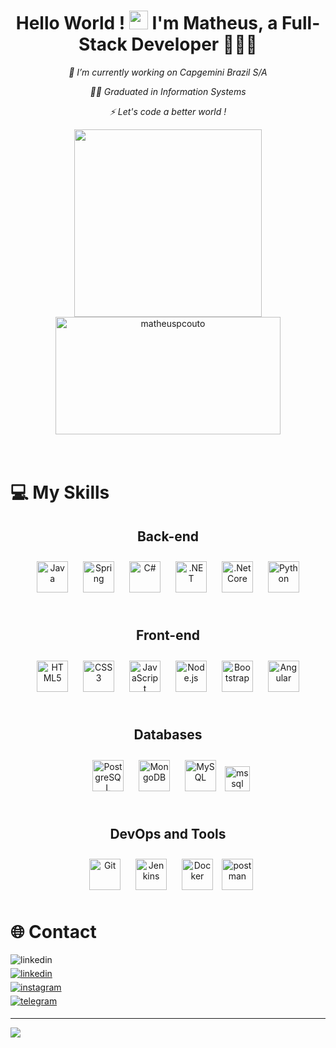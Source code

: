 # <div align="center">Hello World ! <img src="https://github.com/matheuspcouto/matheuspcouto/blob/main/imagens-github-profile/Hi.gif" width="30px" height="30px"/> I'm Matheus, a Full-Stack Developer 👨‍💻🚀 </div>

_<div align="center">🏢 I’m currently working on Capgemini Brazil S/A </div>_

_<div align="center">🧑‍🎓 Graduated in Information Systems</div>_

_<div align="center">⚡ Let's code a better world !</div>_

 <div align="center" >
    <img width="300" align="center" src="https://github-readme-stats.vercel.app/api/top-langs/?username=matheuspcouto&hide=html&layout=compact&bg_color=0D1117&title_color=FFEB00&text_color=BC7D10&hide_border=true" />
    <img align="center" width="360" height="188" src="https://github-readme-streak-stats.herokuapp.com?user=matheuspcouto&hide_border=true&date_format=j%20M%5B%20Y%5D&background=0D1117&sideLabels=BC7D10&ring=FFEB00&stroke=BC7D10&fire=DD2727&currStreakNum=DD2727&currStreakLabel=DD2727&dates=BC7D10&sideNums=DD2727" alt="matheuspcouto" />
 </div>

<br/>

</td></tr></table style="border: none">

<br/>

# :computer: My Skills

<div align="center">
    
      
<div align="center">  
<h2><b>Back-end</b></h2>
<img style="margin: 10px" src="https://profilinator.rishav.dev/skills-assets/java-original-wordmark.svg" alt="Java" height="50" />  
<img style="margin: 10px" src="https://profilinator.rishav.dev/skills-assets/springio-icon.svg" alt="Spring" height="50" />  
<img style="margin: 10px" src="https://profilinator.rishav.dev/skills-assets/csharp-original.svg" alt="C#" height="50" />  
<img style="margin: 10px" src="https://profilinator.rishav.dev/skills-assets/dot-net-original-wordmark.svg" alt=".NET" height="50" />  
<img style="margin: 10px" src="https://profilinator.rishav.dev/skills-assets/dotnetcore.png" alt=".Net Core" height="50" />  
<img style="margin: 10px" src="https://profilinator.rishav.dev/skills-assets/python-original.svg" alt="Python" height="50" />  
</div>

<br>

<div align="center">  
<h2><b>Front-end</b></h2>
<img style="margin: 10px" src="https://profilinator.rishav.dev/skills-assets/html5-original-wordmark.svg" alt="HTML5" height="50" />  
<img style="margin: 10px" src="https://profilinator.rishav.dev/skills-assets/css3-original-wordmark.svg" alt="CSS3" height="50" />  
<img style="margin: 10px" src="https://profilinator.rishav.dev/skills-assets/javascript-original.svg" alt="JavaScript" height="50" />  
<img style="margin: 10px" src="https://profilinator.rishav.dev/skills-assets/nodejs-original-wordmark.svg" alt="Node.js" height="50" />  
<img style="margin: 10px" src="https://profilinator.rishav.dev/skills-assets/bootstrap-plain.svg" alt="Bootstrap" height="50" />  
<img style="margin: 10px" src="https://profilinator.rishav.dev/skills-assets/angularjs-original.svg" alt="Angular" height="50" />  
</div>

<br>

<div align="center">  
<h2><b>Databases</b></h2>
<img style="margin: 10px" src="https://profilinator.rishav.dev/skills-assets/postgresql-original-wordmark.svg" alt="PostgreSQL" height="50" />  
<img style="margin: 10px" src="https://profilinator.rishav.dev/skills-assets/mongodb-original-wordmark.svg" alt="MongoDB" height="50" />  
<img style="margin: 10px" src="https://profilinator.rishav.dev/skills-assets/mysql-original-wordmark.svg" alt="MySQL" height="50" />  
<img src="https://www.svgrepo.com/show/303229/microsoft-sql-server-logo.svg" alt="mssql" width="40" height="40"/>
</div>

<br>

<div align="center">  
<h2><b>DevOps and Tools</b></h2>
<img style="margin: 10px" src="https://profilinator.rishav.dev/skills-assets/git-scm-icon.svg" alt="Git" height="50" />  
<img style="margin: 10px" src="https://profilinator.rishav.dev/skills-assets/jenkins-icon.svg" alt="Jenkins" height="50" />  
<img style="margin: 10px" src="https://profilinator.rishav.dev/skills-assets/docker-original-wordmark.svg" alt="Docker" height="50" /> 
<img src="https://www.vectorlogo.zone/logos/getpostman/getpostman-icon.svg" alt="postman" height="50"/> </a>
</div>

 </div>

# :globe_with_meridians: Contact

<div align="left">
<div>
<img src=https://img.shields.io/badge/matheuspcouto70@gmail.com-%23F85143.svg?&style=for-the-badge&logo=gmail&logoColor=white alt=linkedin style="margin-bottom: 5px;" />
</a>
</div>
<div>
<a href="https://linkedin.com/in/matheuspcouto" target="_blank">
<img src=https://img.shields.io/badge/linkedin-%231E77B5.svg?&style=for-the-badge&logo=linkedin&logoColor=white alt=linkedin style="margin-bottom: 5px;" />
</a>
</div>
<div>
<a href="https://instagram.com/matheuspcouto" target="_blank">
<img src=https://img.shields.io/badge/instagram-%23450034.svg?&style=for-the-badge&logo=instagram&logoColor=white alt=instagram style="margin-bottom: 5px;" />
</a> 
</div> 
<div>
<a href="https://t.me/MatheusPcouto" target="_blank">
<img src=https://img.shields.io/badge/telegram-%231E77B5.svg?&style=for-the-badge&logo=telegram&logoColor=9cf alt=telegram style="margin-bottom: 5px;" />
</a> 
</div> 
</div>

---

![](https://komarev.com/ghpvc/?username=MatheusPcouto10&color=blue&style=for-the-badge&label=Visits)
